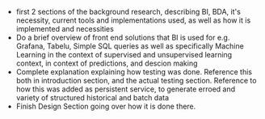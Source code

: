 - first 2 sections of the background research, describing BI, BDA, it's necessity, current tools and implementations used, as well as how it is implemented and necessities 
- Do a brief overview of front end solutions that BI is used for e.g. Grafana, Tabelu, Simple SQL queries as well as specifically Machine Learning in the context of supervised and unsupervised learning context, in context of predictions, and descion making
- Complete explanation explaining how testing was done. Reference this both in introduction section, and the actual testing section. Reference to how this was added as persistent service, to generate erroed and variety of structured historical and batch data
- Finish Design Section going over how it is done there.